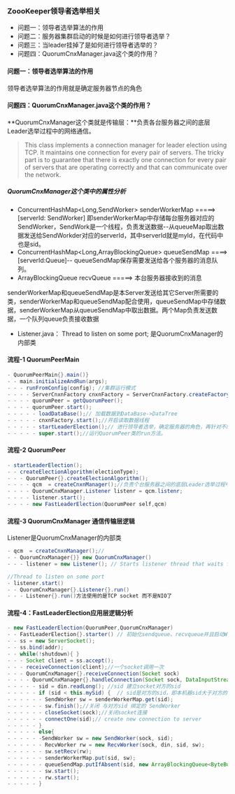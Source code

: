 ### ZoooKeeper领导者选举相关
- 问题一：领导者选举算法的作用
- 问题二：服务器集群启动的时候是如何进行领导者选举？
- 问题三：当leader挂掉了是如何进行领导者选举的？
- 问题四：QuorumCnxManager.java这个类的作用？



#### 问题一：领导者选举算法的作用
领导者选举算法的作用就是确定服务器节点的角色

#### 问题四：QuorumCnxManager.java这个类的作用？
**QuorumCnxManager这个类就是传输层：**负责各台服务器之间的底层Leader选举过程中的网络通信。

> This class implements a connection manager for leader election using TCP. It  maintains one connection for every pair of servers. The tricky part is to guarantee that there is exactly one connection for every pair of servers that are operating correctly and that can communicate over the network.

##### QuorumCnxManager这个类中的属性分析
- ConcurrentHashMap<Long,SendWorker> senderWorkerMap =====> [serverId: SendWorker] 即senderWorkerMap中存储每台服务器对应的SendWorker，SendWork是一个线程，负责发送数据--从queueMap取出数据发送给SendWorkder对应的serverId，其中serverId就是myId，在代码中也是sid。
- ConcurrentHashMap<Long,ArrayBlockingQueue<ByteBuffer>> queueSendMap ====> [serverId:Queue]-- queueSendMap保存需要发送给各个服务器的消息队列。
- ArrayBlockingQueue<Message> recvQueue =====> 本台服务器接收到的消息

senderWorkerMap和queueSendMap是本Server发送给其它Server所需要的类，senderWorkerMap和queueSendMap配合使用，queueSendMap中存储数据，senderWorkerMap从queueSendMap中取出数据。两个Map负责发送数据，一个队列queue负责接收数据

- Listener.java： Thread to listen on some port; 是QuorumCnxManager的内部类


#### 流程-1 QuorumPeerMain
```java
- QuorumPeerMain{}.main()}
- - main.initializeAndRun(args);
- - - runFromConfig(config); //集群运行模式
- - - - ServerCnxnFactory cnxnFactory = ServerCnxnFactory.createFactory();
- - - - quorumPeer = getQuorumPeer();
- - - - quorumPeer.start();
- - - - - loadDataBase();// 加载数据到DataBase->DataTree
- - - - - cnxnFactory.start();//开启读取数据线程
- - - - - startLeaderElection();// 进行领导者选举，确定服务器的角色，再针对不同的服务器角色进行初始化
- - - - - super.start();//运行QuorumPeer类的run方法。
```

#### 流程-2 QuorumPeer
```java
- startLeaderElection();
- - createElectionAlgorithm(electionType);
- - - QuorumPeer{}.createElectionAlgorithm();
- - - - qcm  = createCnxnManager();//负责个台服务器之间的底层Leader选举过程中的网络通信。
- - - - QuorumCnxManager.Listener listenr = qcm.listenr;
- - - - listener.start();
- - - - new FastLeaderElection(QuorumPeer self,qcm)
```

#### 流程-3 QuorumCnxManager 通信传输层逻辑
Listener是QuorumCnxManager的内部类
```java
- qcm  = createCnxnManager();//
- - QuorumCnxManager{}} new QuorumCnxManager()
- - - listener = new Listener(); // Starts listener thread that waits for connection requests
```

```java
//Thread to listen on some port
- listener.start()
- - QuorumCnxManager{}.Listener{}.run()
- - - Listener{}.run()方法使用的是TCP socket 而不是NIO了
```

#### 流程-4：FastLeaderElection应用层逻辑分析
```java
- new FastLeaderElection(QuorumPeer,QuorumCnxManager)
- - FastLeaderElection{}.starter() // 初始化sendqueue、recvqueue并且启动WorkSender和WorkerReceiver线程
- - ss = new ServerSocket();
- - ss.bind(addr);
- - while(!shutdown){ }
- - - Socket client = ss.accept();
- - - receiveConnection(client);//一个socket调用一次
- - - QuorumCnxManager{}.receiveConnection(Socket sock)
- - - - QuorumCnxManager{}.handleConnection(Socket sock, DataInputStream din)
- - - - - sid = din.readLong(); //sid 建立socket对方的sid
- - - - - if (sid < this.mySid) {  // sid是对方的sid，即本机器sid大于对方的，则取消对象机器到本机的socket连接，换成由本机器连对方
- - - - - - SendWorker sw = senderWorkerMap.get(sid);
- - - - - - sw.finish();//关闭 与对方sid 绑定的 SendWorker
- - - - - - closeSocket(sock);//关闭socket连接
- - - - - - connectOne(sid);// create new connection to server
- - - - - }
- - - - - else{
- - - - - -SendWorker sw = new SendWorker(sock, sid);
- - - - - - RecvWorker rw = new RecvWorker(sock, din, sid, sw);
- - - - - - sw.setRecv(rw);
- - - - - - senderWorkerMap.put(sid, sw);
- - - - - - queueSendMap.putIfAbsent(sid, new ArrayBlockingQueue<ByteBuffer>(SEND_CAPACITY));
- - - - - - sw.start();
- - - - - - rw.start();
- - - - - }
```











